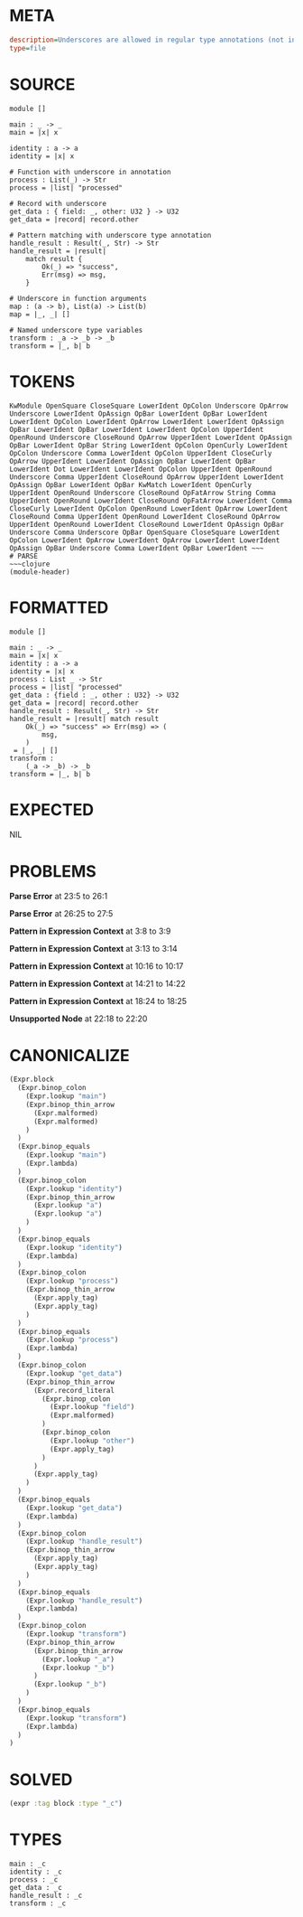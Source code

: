 # META
~~~ini
description=Underscores are allowed in regular type annotations (not in type declarations)
type=file
~~~
# SOURCE
~~~roc
module []

main : _ -> _
main = |x| x

identity : a -> a
identity = |x| x

# Function with underscore in annotation
process : List(_) -> Str
process = |list| "processed"

# Record with underscore
get_data : { field: _, other: U32 } -> U32
get_data = |record| record.other

# Pattern matching with underscore type annotation
handle_result : Result(_, Str) -> Str
handle_result = |result|
    match result {
        Ok(_) => "success",
        Err(msg) => msg,
    }

# Underscore in function arguments
map : (a -> b), List(a) -> List(b)
map = |_, _| []

# Named underscore type variables
transform : _a -> _b -> _b
transform = |_, b| b
~~~
# TOKENS
~~~text
KwModule OpenSquare CloseSquare LowerIdent OpColon Underscore OpArrow Underscore LowerIdent OpAssign OpBar LowerIdent OpBar LowerIdent LowerIdent OpColon LowerIdent OpArrow LowerIdent LowerIdent OpAssign OpBar LowerIdent OpBar LowerIdent LowerIdent OpColon UpperIdent OpenRound Underscore CloseRound OpArrow UpperIdent LowerIdent OpAssign OpBar LowerIdent OpBar String LowerIdent OpColon OpenCurly LowerIdent OpColon Underscore Comma LowerIdent OpColon UpperIdent CloseCurly OpArrow UpperIdent LowerIdent OpAssign OpBar LowerIdent OpBar LowerIdent Dot LowerIdent LowerIdent OpColon UpperIdent OpenRound Underscore Comma UpperIdent CloseRound OpArrow UpperIdent LowerIdent OpAssign OpBar LowerIdent OpBar KwMatch LowerIdent OpenCurly UpperIdent OpenRound Underscore CloseRound OpFatArrow String Comma UpperIdent OpenRound LowerIdent CloseRound OpFatArrow LowerIdent Comma CloseCurly LowerIdent OpColon OpenRound LowerIdent OpArrow LowerIdent CloseRound Comma UpperIdent OpenRound LowerIdent CloseRound OpArrow UpperIdent OpenRound LowerIdent CloseRound LowerIdent OpAssign OpBar Underscore Comma Underscore OpBar OpenSquare CloseSquare LowerIdent OpColon LowerIdent OpArrow LowerIdent OpArrow LowerIdent LowerIdent OpAssign OpBar Underscore Comma LowerIdent OpBar LowerIdent ~~~
# PARSE
~~~clojure
(module-header)
~~~
# FORMATTED
~~~roc
module []

main : _ -> _
main = |x| x
identity : a -> a
identity = |x| x
process : List _ -> Str
process = |list| "processed"
get_data : {field : _, other : U32} -> U32
get_data = |record| record.other
handle_result : Result(_, Str) -> Str
handle_result = |result| match result
	Ok(_) => "success" => Err(msg) => (
		msg,
	)
 = |_, _| []
transform :
	(_a -> _b) -> _b
transform = |_, b| b
~~~
# EXPECTED
NIL
# PROBLEMS
**Parse Error**
at 23:5 to 26:1

**Parse Error**
at 26:25 to 27:5

**Pattern in Expression Context**
at 3:8 to 3:9

**Pattern in Expression Context**
at 3:13 to 3:14

**Pattern in Expression Context**
at 10:16 to 10:17

**Pattern in Expression Context**
at 14:21 to 14:22

**Pattern in Expression Context**
at 18:24 to 18:25

**Unsupported Node**
at 22:18 to 22:20

# CANONICALIZE
~~~clojure
(Expr.block
  (Expr.binop_colon
    (Expr.lookup "main")
    (Expr.binop_thin_arrow
      (Expr.malformed)
      (Expr.malformed)
    )
  )
  (Expr.binop_equals
    (Expr.lookup "main")
    (Expr.lambda)
  )
  (Expr.binop_colon
    (Expr.lookup "identity")
    (Expr.binop_thin_arrow
      (Expr.lookup "a")
      (Expr.lookup "a")
    )
  )
  (Expr.binop_equals
    (Expr.lookup "identity")
    (Expr.lambda)
  )
  (Expr.binop_colon
    (Expr.lookup "process")
    (Expr.binop_thin_arrow
      (Expr.apply_tag)
      (Expr.apply_tag)
    )
  )
  (Expr.binop_equals
    (Expr.lookup "process")
    (Expr.lambda)
  )
  (Expr.binop_colon
    (Expr.lookup "get_data")
    (Expr.binop_thin_arrow
      (Expr.record_literal
        (Expr.binop_colon
          (Expr.lookup "field")
          (Expr.malformed)
        )
        (Expr.binop_colon
          (Expr.lookup "other")
          (Expr.apply_tag)
        )
      )
      (Expr.apply_tag)
    )
  )
  (Expr.binop_equals
    (Expr.lookup "get_data")
    (Expr.lambda)
  )
  (Expr.binop_colon
    (Expr.lookup "handle_result")
    (Expr.binop_thin_arrow
      (Expr.apply_tag)
      (Expr.apply_tag)
    )
  )
  (Expr.binop_equals
    (Expr.lookup "handle_result")
    (Expr.lambda)
  )
  (Expr.binop_colon
    (Expr.lookup "transform")
    (Expr.binop_thin_arrow
      (Expr.binop_thin_arrow
        (Expr.lookup "_a")
        (Expr.lookup "_b")
      )
      (Expr.lookup "_b")
    )
  )
  (Expr.binop_equals
    (Expr.lookup "transform")
    (Expr.lambda)
  )
)
~~~
# SOLVED
~~~clojure
(expr :tag block :type "_c")
~~~
# TYPES
~~~roc
main : _c
identity : _c
process : _c
get_data : _c
handle_result : _c
transform : _c
~~~
